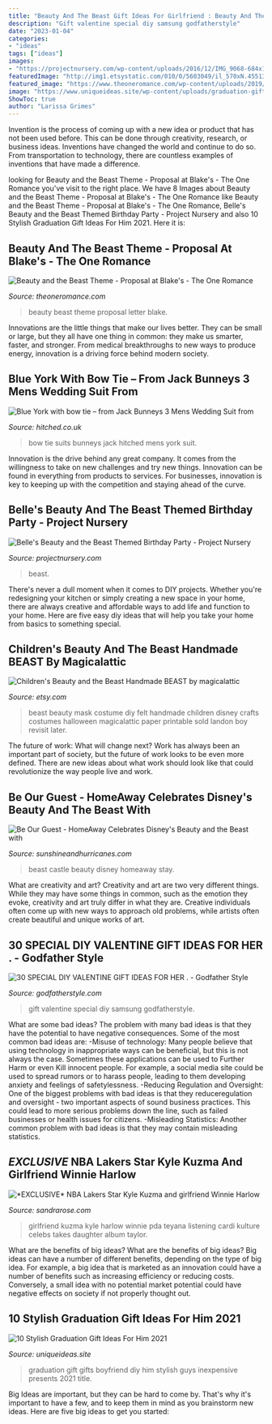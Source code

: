 ```yaml
---
title: "Beauty And The Beast Gift Ideas For Girlfriend : Beauty And The Beast Theme"
description: "Gift valentine special diy samsung godfatherstyle"
date: "2023-01-04"
categories:
- "ideas"
tags: ["ideas"]
images:
- "https://projectnursery.com/wp-content/uploads/2016/12/IMG_9068-684x1024.jpg"
featuredImage: "http://img1.etsystatic.com/010/0/5603049/il_570xN.455136659_aanm.jpg"
featured_image: "https://www.theoneromance.com/wp-content/uploads/2019/09/1-24-min.jpg"
image: "https://www.uniqueideas.site/wp-content/uploads/graduation-gift-for-boyfriend-diy-pinterest-graduation-gifts.jpg"
ShowToc: true
author: "Larissa Grimes"
---
```



Invention is the process of coming up with a new idea or product that has not been used before. This can be done through creativity, research, or business ideas. Inventions have changed the world and continue to do so. From transportation to technology, there are countless examples of inventions that have made a difference.

	

		
looking for Beauty and the Beast Theme - Proposal at Blake&#039;s - The One Romance you've visit to the right place. We have 8 Images about Beauty and the Beast Theme - Proposal at Blake&#039;s - The One Romance like Beauty and the Beast Theme - Proposal at Blake&#039;s - The One Romance, Belle&#039;s Beauty and the Beast Themed Birthday Party - Project Nursery and also 10 Stylish Graduation Gift Ideas For Him 2021. Here it is:
		
    
## Beauty And The Beast Theme - Proposal At Blake&#039;s - The One Romance

<img loading=lazy src="https://www.theoneromance.com/wp-content/uploads/2019/09/1-24-min.jpg" onerror="this.onerror=null;this.src='https://tse3.mm.bing.net/th?id=OIP.SiZDxX8BO2l5m12LZdqJGgHaLH&amp;pid=15.1';" alt="Beauty and the Beast Theme - Proposal at Blake&#039;s - The One Romance">

_Source: theoneromance.com_

>beauty beast theme proposal letter blake. 

	

Innovations are the little things that make our lives better. They can be small or large, but they all have one thing in common: they make us smarter, faster, and stronger. From medical breakthroughs to new ways to produce energy, innovation is a driving force behind modern society.

    
## Blue York With Bow Tie – From Jack Bunneys 3 Mens Wedding Suit From

<img loading=lazy src="https://cdn0.hitched.co.uk/cat/mens-wedding-suits/jack-bunneys/blue-york-with-bow-tie-from-jack-bunneys-3--mfvo424439.jpg" onerror="this.onerror=null;this.src='https://tse3.mm.bing.net/th?id=OIP.x4rM6zCIvaXSwfxj1emp7AHaLH&amp;pid=15.1';" alt="Blue York with bow tie – from Jack Bunneys 3 Mens Wedding Suit from">

_Source: hitched.co.uk_

>bow tie suits bunneys jack hitched mens york suit. 

	

Innovation is the drive behind any great company. It comes from the willingness to take on new challenges and try new things. Innovation can be found in everything from products to services. For businesses, innovation is key to keeping up with the competition and staying ahead of the curve.

    
## Belle&#039;s Beauty And The Beast Themed Birthday Party - Project Nursery

<img loading=lazy src="https://projectnursery.com/wp-content/uploads/2016/12/IMG_9068-684x1024.jpg" onerror="this.onerror=null;this.src='https://tse2.mm.bing.net/th?id=OIP.DA58QX8BxGn-bJUd7VxH2QHaLF&amp;pid=15.1';" alt="Belle&#039;s Beauty and the Beast Themed Birthday Party - Project Nursery">

_Source: projectnursery.com_

>beast. 

	

There's never a dull moment when it comes to DIY projects. Whether you're redesigning your kitchen or simply creating a new space in your home, there are always creative and affordable ways to add life and function to your home. Here are five easy diy ideas that will help you take your home from basics to something special.

    
## Children&#039;s Beauty And The Beast Handmade BEAST By Magicalattic

<img loading=lazy src="http://img1.etsystatic.com/010/0/5603049/il_570xN.455136659_aanm.jpg" onerror="this.onerror=null;this.src='https://tse4.mm.bing.net/th?id=OIP.Cwogk1IExcEmVZukjLuV_wHaFj&amp;pid=15.1';" alt="Children&#039;s Beauty and the Beast Handmade BEAST by magicalattic">

_Source: etsy.com_

>beast beauty mask costume diy felt handmade children disney crafts costumes halloween magicalattic paper printable sold landon boy revisit later. 

	

The future of work: What will change next?
Work has always been an important part of society, but the future of work looks to be even more defined. There are new ideas about what work should look like that could revolutionize the way people live and work.

    
## Be Our Guest - HomeAway Celebrates Disney&#039;s Beauty And The Beast With

<img loading=lazy src="http://www.sunshineandhurricanes.com/wp-content/uploads/2017/02/HomeAway-Disneys-Beauty-and-the-Beast-Castle-Stay-FB.jpg" onerror="this.onerror=null;this.src='https://tse3.mm.bing.net/th?id=OIP.0B2XypDc-bSToW9ttu6m-QHaD3&amp;pid=15.1';" alt="Be Our Guest - HomeAway Celebrates Disney&#039;s Beauty and the Beast with">

_Source: sunshineandhurricanes.com_

>beast castle beauty disney homeaway stay. 

	

What are creativity and art?
Creativity and art are two very different things. While they may have some things in common, such as the emotion they evoke, creativity and art truly differ in what they are. Creative individuals often come up with new ways to approach old problems, while artists often create beautiful and unique works of art.

    
## 30 SPECIAL DIY VALENTINE GIFT IDEAS FOR HER . - Godfather Style

<img loading=lazy src="http://godfatherstyle.com/wp-content/uploads/2016/11/gift-for-her....jpg" onerror="this.onerror=null;this.src='https://tse2.mm.bing.net/th?id=OIP.cv7pAi3gONNQYyk6iegQVQHaFj&amp;pid=15.1';" alt="30 SPECIAL DIY VALENTINE GIFT IDEAS FOR HER . - Godfather Style">

_Source: godfatherstyle.com_

>gift valentine special diy samsung godfatherstyle. 

	

What are some bad ideas?
The problem with many bad ideas is that they have the potential to have negative consequences. Some of the most common bad ideas are: 
-Misuse of technology: Many people believe that using technology in inappropriate ways can be beneficial, but this is not always the case. Sometimes these applications can be used to Further Harm or even Kill innocent people. For example, a social media site could be used to spread rumors or to harass people, leading to them developing anxiety and feelings of safetylessness. 
-Reducing Regulation and Oversight: One of the biggest problems with bad ideas is that they reduceregulation and oversight - two important aspects of sound business practices. This could lead to more serious problems down the line, such as failed businesses or health issues for citizens. 
-Misleading Statistics: Another common problem with bad ideas is that they may contain misleading statistics.

    
## *EXCLUSIVE* NBA Lakers Star Kyle Kuzma And Girlfriend Winnie Harlow

<img loading=lazy src="https://sandrarose.com/wp-content/uploads/2020/06/Kyle-Kuzma-and-girlfriend-Winnie-Harlow-BGUS_1949154_002.jpg" onerror="this.onerror=null;this.src='https://tse1.mm.bing.net/th?id=OIP.OgrIuM9z4D95YcS2YlXb7AHaLH&amp;pid=15.1';" alt="*EXCLUSIVE* NBA Lakers Star Kyle Kuzma and girlfriend Winnie Harlow">

_Source: sandrarose.com_

>girlfriend kuzma kyle harlow winnie pda teyana listening cardi kulture celebs takes daughter album taylor. 

	

What are the benefits of big ideas?
What are the benefits of big ideas? Big ideas can have a number of different benefits, depending on the type of big idea. For example, a big idea that is marketed as an innovation could have a number of benefits such as increasing efficiency or reducing costs. Conversely, a small idea with no potential market potential could have negative effects on society if not properly thought out.

    
## 10 Stylish Graduation Gift Ideas For Him 2021

<img loading=lazy src="https://www.uniqueideas.site/wp-content/uploads/graduation-gift-for-boyfriend-diy-pinterest-graduation-gifts.jpg" onerror="this.onerror=null;this.src='https://tse1.mm.bing.net/th?id=OIP.HDAKRP0P-6YuJoNqYwYMPAHaHa&amp;pid=15.1';" alt="10 Stylish Graduation Gift Ideas For Him 2021">

_Source: uniqueideas.site_

>graduation gift gifts boyfriend diy him stylish guys inexpensive presents 2021 title. 

	

Big Ideas are important, but they can be hard to come by. That's why it's important to have a few, and to keep them in mind as you brainstorm new ideas. Here are five big ideas to get you started: 

